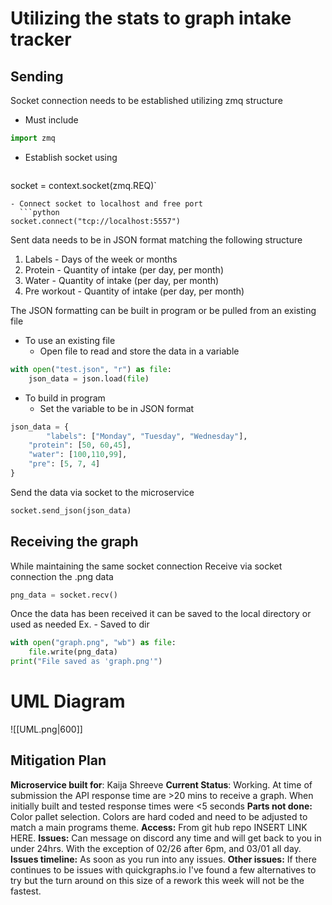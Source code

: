 # Utilizing the stats to graph intake tracker
## Sending 
Socket connection needs to be established utilizing zmq structure 
- Must include 
```python
import zmq
```
- Establish socket using 
  ```python
socket = context.socket(zmq.REQ)`
```
- Connect socket to localhost and free port 
  ```python
socket.connect("tcp://localhost:5557")
```

Sent data needs to be in JSON format matching the following structure 
1. Labels - Days of the week or months
2. Protein - Quantity of intake (per day, per month)
3. Water - Quantity of intake (per day, per month)
4. Pre workout - Quantity of intake (per day, per month)

The JSON formatting can be built in program or be pulled from an existing file 
- To use an existing file 
	- Open file to read and store the data in a variable
```python
with open("test.json", "r") as file:
	json_data = json.load(file)
```
- To build in program 
	- Set the variable to be in JSON format
```python
json_data = {
        "labels": ["Monday", "Tuesday", "Wednesday"],
    "protein": [50, 60,45],
    "water": [100,110,99],
    "pre": [5, 7, 4]
}
```

Send the data via socket to the microservice 
```python 
socket.send_json(json_data)
```


## Receiving the graph 
While maintaining the same socket connection 
Receive via socket connection the .png data
```python 
png_data = socket.recv() 
```
Once the data has been received it can be saved to the local directory or used as needed
Ex. - Saved to dir 
```python 
with open("graph.png", "wb") as file:
	file.write(png_data)
print("File saved as 'graph.png'")
```



# UML Diagram 
![[UML.png|600]]



## Mitigation Plan 
**Microservice built for**: Kaija Shreeve 
**Current Status**: Working. At time of submission the API response time are >20 mins to receive a graph. When initially built and tested response times were <5 seconds
**Parts not done:** Color pallet selection. Colors are hard coded and need to be adjusted to match a main programs theme. 
**Access:** From git hub repo INSERT LINK HERE. 
**Issues:** Can message on discord any time and will get back to you in under 24hrs. With the exception of 02/26 after 6pm, and 03/01 all day. 
**Issues timeline:** As soon as you run into any issues. 
**Other issues:** If there continues to be issues with quickgraphs.io I've found a few alternatives to try but the turn around on this size of a rework this week will not be the fastest. 
